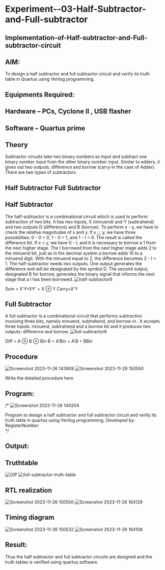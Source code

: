 # Experiment--03-Half-Subtractor-and-Full-subtractor
## Implementation-of-Half-subtractor-and-Full-subtractor-circuit
## AIM:
To design a half subtractor and full subtractor circuit and verify its truth table in Quartus using Verilog programming.

## Equipments Required:
## Hardware – PCs, Cyclone II , USB flasher
## Software – Quartus prime
## Theory
Subtractor circuits take two binary numbers as input and subtract one binary number input from the other binary number input. Similar to adders, it gives out two outputs, difference and borrow (carry-in the case of Adder). There are two types of subtractors.

## Half Subtractor Full Subtractor
## Half Subtractor
The half-subtractor is a combinational circuit which is used to perform subtraction of two bits. It has two inputs, X (minuend) and Y (subtrahend) and two outputs D (difference) and B (borrow). To perform x - y, we have to check the relative magnitudes of x and y. If x ;;, y, we have three possibilities: 0 - 0 = 0, 1 - 0 = 1, and 1 - I = 0. The result is called the difference bit. If x < y, we have 0 - I, and it is necessary to borrow a 1 from the next higher stage. The I borrowed from the next higher stage adds 2 to the minuend bit, just as in the decimal system a borrow adds 10 to a minuend digit. With the minuend equal to 2, the difference becomes 2 - I = 1. The half-subtractor needs two outputs. One output generates the difference and will be designated by the symbol D. The second output, designated B for borrow, generates the binary signal that informs the next stage that a I has been borrowed.
![half-subtractor9](https://user-images.githubusercontent.com/36288975/166112538-58c3bc7c-ee5d-4e6a-ac8d-8e8328efe27a.png)


Sum = X'Y+XY' = X ⊕ Y
Carry=X'Y

## Full Subtractor
A full subtractor is a combinational circuit that performs subtraction involving three bits, namely minuend, subtrahend, and borrow-in . It accepts three inputs: minuend, subtrahend and a borrow bit and it produces two outputs: difference and borrow. 
![full-subtractor6](https://user-images.githubusercontent.com/36288975/166112541-24c68359-3de8-4674-ae22-8272ffc385ed.png)


Diff = A ⊕ B ⊕ Bin B = A'Bin + A'B + BBin

## Procedure
![Screenshot 2023-11-26 143908](https://github.com/Thirumalai23013035/Experiment--03-Half-Subtractor-and-Full-subtractor/assets/153185249/dc6b463c-1afb-4507-ab12-ed5b4d675177)
![Screenshot 2023-11-26 150550](https://github.com/Thirumalai23013035/Experiment--03-Half-Subtractor-and-Full-subtractor/assets/153185249/0e6f8427-f12f-4c4d-bece-8dce60a69efd)


Write the detailed procedure here 


## Program:
/*
![Screenshot 2023-11-26 144204](https://github.com/Thirumalai23013035/Experiment--03-Half-Subtractor-and-Full-subtractor/assets/153185249/3684fcac-6034-4c67-b129-7b8febbca0ca)

Program to design a half subtractor and full subtractor circuit and verify its truth table in quartus using Verilog programming.
Developed by: 
RegisterNumber:  
*/

## Output:

## Truthtable
![OIP](https://github.com/Thirumalai23013035/Experiment--03-Half-Subtractor-and-Full-subtractor/assets/153185249/81367658-e54f-4790-97a3-f61cd104f468)
![full-subtractor-truth-table](https://github.com/Thirumalai23013035/Experiment--03-Half-Subtractor-and-Full-subtractor/assets/153185249/10d66147-2606-4983-9c17-421c33316373)



##  RTL realization
![Screenshot 2023-11-26 150550](https://github.com/Thirumalai23013035/Experiment--03-Half-Subtractor-and-Full-subtractor/assets/153185249/58468641-78b8-46cb-bef6-b73185f1a372)
![Screenshot 2023-11-26 164129](https://github.com/Thirumalai23013035/Experiment--03-Half-Subtractor-and-Full-subtractor/assets/153185249/c6312fff-2767-4e93-be9d-3b81b20c3bbb)


## Timing diagram 
![Screenshot 2023-11-26 150532](https://github.com/Thirumalai23013035/Experiment--03-Half-Subtractor-and-Full-subtractor/assets/153185249/ee59b871-8b28-4aa0-a27b-a36846bf96f3)
![Screenshot 2023-11-26 164108](https://github.com/Thirumalai23013035/Experiment--03-Half-Subtractor-and-Full-subtractor/assets/153185249/7c5ee097-39a7-443f-b2d5-7cc4cbf73d7b)

## Result:

Thus the half subtractor and full subtractor circuits are designed and the truth tables is verified using quartus software.
